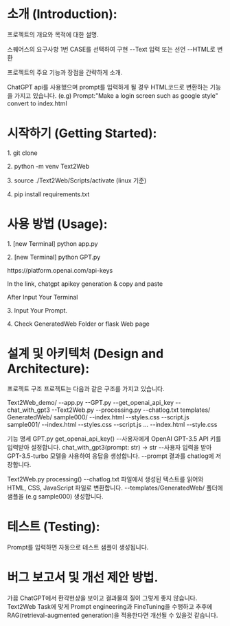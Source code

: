 <h1>소개 (Introduction):</h1>

  <p> 프로젝트의 개요와 목적에 대한 설명.</p>
    스퀘어스의 요구사항 1번 CASE를 선택하여 구현
      --Text 입력 또는 선언
      --HTML로 변환
  
  <p>프로젝트의 주요 기능과 장점을 간략하게 소개.</p>
    ChatGPT api를 사용했으며 prompt를 입력하게 될 경우 HTML코드로 변환하는 기능을 가지고 있습니다.
    (e.g) Prompt:"Make a login screen such as google style" convert to index.html 
  
<h1>시작하기 (Getting Started):</h1>
  <p>1. git clone </p>
  <p>2. python -m venv Text2Web </p>
  <p>3. source ./Text2Web/Scripts/activate   (linux 기준) </p>
  <p>4. pip install requirements.txt </p>
  
<h1> 사용 방법 (Usage): </h1>
  <p>1. [new Terminal] python app.py</p>
  <p>2. [new Terminal] python GPT.py</p>
     <p><a>https://platform.openai.com/api-keys</a></p>
     <p>In the link, chatgpt apikey generation & copy and paste</p>
     <p>After Input Your Terminal</p>
  <p>3. Input Your Prompt.</p>
  <p>4. Check GeneratedWeb Folder or flask Web page</p> 
<h1> 설계 및 아키텍처 (Design and Architecture):</h1>
  프로젝트 구조
  프로젝트는 다음과 같은 구조를 가지고 있습니다.

  Text2Web_demo/
    --app.py
    --GPT.py
      --get_openai_api_key
      --chat_with_gpt3
    --Text2Web.py
      --processing.py
    --chatlog.txt
    templates/
      GeneratedWeb/
        sample000/
          --index.html
          --styles.css
          --script.js
        sample001/
          --index.html
          --styles.css
          --script.js
        ...
      --index.html
      --style.css
 
기능 명세
  GPT.py
    get_openai_api_key()
      --사용자에게 OpenAI GPT-3.5 API 키를 입력받아 설정합니다.
    chat_with_gpt3(prompt: str) -> str
      --사용자 입력을 받아 GPT-3.5-turbo 모델을 사용하여 응답을 생성합니다.
      --prompt 결과를 chatlog에 저장합니다.
    
  Text2Web.py
    processing()
      --chatlog.txt 파일에서 생성된 텍스트를 읽어와 HTML, CSS, JavaScript 파일로 변환합니다.
      --templates/GeneratedWeb/ 폴더에 샘플을 (e.g sample000) 생성합니다.
  
<h1> 테스트 (Testing): </h1>
  Prompt를 입력하면 자동으로 테스트 샘플이 생성됩니다.
  
<h1> 버그 보고서 및 개선 제안 방법.</h1>
가끔 ChatGPT에서 환각현상을 보이고 결과물의 질이 그렇게 좋지 않습니다.
Text2Web Task에 맞게 Prompt engineering과 FineTuning을 수행하고 추후에 RAG(retrieval-augmented generation)을 적용한다면 개선될 수 있을것 같습니다.
